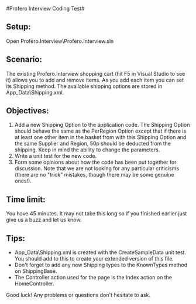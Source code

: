 #Profero Interview Coding Test#

## Setup: ##
Open Profero.Interview\Profero.Interview.sln

## Scenario: ##
The existing Profero.Interview shopping cart (hit F5 in Visual Studio to see it) allows you to add and remove items. As you add each item you can set its Shipping method.
The available shipping options are stored in App_Data\Shipping.xml.

## Objectives: ##
1. Add a new Shipping Option to the application code. The Shipping Option should behave the same as the PerRegion Option except that if there is at least one other item in the basket from with this Shipping Option and the same Supplier and Region, 50p should be deducted from the shipping. Keep in mind the ability to change the parameters.
2. Write a unit test for the new code.
3. Form some opinions about how the code has been put together for discussion. Note that we are not looking for any particular criticisms (there are no "trick" mistakes, though there may be some genuine ones!).

## Time limit: ##
You have 45 minutes. It may not take this long so if you finished earlier just give us a buzz and let us know.

## Tips: ##
- App_Data\Shipping.xml is created with the CreateSampleData unit test. You should add to this to create your extended version of this file.
- Don't forget to add any new Shipping types to the KnownTypes method on ShippingBase.
- The Controller action used for the page is the Index action on the HomeController.

Good luck! Any problems or questions don't hesitate to ask.
